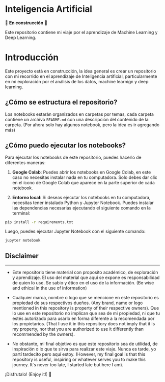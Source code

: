 # Inteligencia Artificial

🚧 **En construcción** 🚧

Este repositorio contiene mi viaje por el aprendizaje de Machine Learning y Deep Learning. 

# Introducción

Este proyecto está en construcción, la idea general es crear un repositorio con mi recorrido en el aprendizaje de Inteligencia artificial, particularmente en mi exploración por el análisis de los datos, machine learnign y deep learning.



## ¿Cómo se estructura el repositorio?

Los notebooks estarán organizados en carpetas por temas, cada carpeta contiene un archivo `README.md` con una descripción del contenido de la carpeta. (Por ahora solo hay algunos notebook, pero la idea es ir agregando más)

## ¿Cómo puedo ejecutar los notebooks?

Para ejecutar los notebooks de este repositorio, puedes hacerlo de diferentes maneras:

1. **Google Colab**: Puedes abrir los notebooks en Google Colab, en este caso no necesitas instalar nada en tu computadora. Solo debes dar clic en el ícono de Google Colab que aparece en la parte superior de cada notebook.

2. **Entorno local**: Si deseas ejecutar los notebooks en tu computadora, necesitas tener instalado Python y Jupyter Notebook. Puedes instalar las dependencias necesarias ejecutando el siguiente comando en la terminal:

```bash
pip install -r requirements.txt
```

Luego, puedes ejecutar Jupyter Notebook con el siguiente comando:

```bash
jupyter notebook
```



## Disclaimer
----------------------------------------

- Este repositorio tiene material con proposito académico, de exploración y aprendizaje. El uso del material que aquí se expone es responsabilidad de quien lo use. Se sabio y ético en el uso de la información. (Be wise and ethical in the use of information)

- Cualquier marca, nombre o logo que se mencione en este repositorio es propiedad de sus respectivos dueños. (Any brand, name or logo mentioned in this repository is property of their respective owners). Que lo use en este repositorio no implican que sea de mi propiedad, ni que tu estés autorizado para usarlo en forma diferente a la recomendada por los propietarios. (That I use it in this repository does not imply that it is my property, nor that you are authorized to use it differently than recommended by the owners).

- No obstante, mi final objetivo es que este repositorio sea de utilidad, de inspiración o lo que te sirva para realizar este viaje. Nunca es tarde, yo partí tardecito pero aquí estoy. (However, my final goal is that this repository is useful, inspiring or whatever serves you to make this journey. It's never too late, I started late but here I am).

¡Disfrutalo! (Enjoy it!) 🚀

